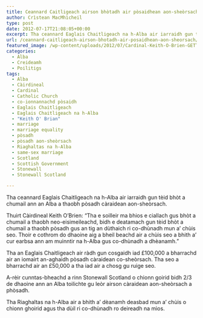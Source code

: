 ```yaml
---
title: Ceannard Caitligeach airson bhòtadh air pòsaidhean aon-sheòrsach
author: Crìstean MacMhìcheil
type: post
date: 2012-07-17T21:08:05+00:00
excerpt: Tha ceannard Eaglais Chaitligeach na h-Alba air iarraidh gun tèid bhòt a chumail ann an Alba a thaobh pòsadh càraidean aon-sheòrsach.
url: /ceannard-caitligeach-airson-bhotadh-air-posaidhean-aon-sheorsach/
featured_image: /wp-content/uploads/2012/07/Cardinal-Keith-O-Brien-GETT.jpg
categories:
  - Alba
  - Creideamh
  - Poilitigs
tags:
  - Alba
  - Càirdineal
  - Cardinal
  - Catholic Church
  - co-ionnannachd pòsaidh
  - Eaglais Chaitligeach
  - Eaglais Chaitligeach na h-Alba
  - "Keith O' Brian"
  - marriage
  - marriage equality
  - pòsadh
  - pòsadh aon-sheòrsach
  - Riaghaltas na h-Alba
  - same-sex marriage
  - Scotland
  - Scottish Government
  - Stonewall
  - Stonewall Scotland

---
```

Tha ceannard Eaglais Chaitligeach na h-Alba air iarraidh gun tèid bhòt a chumail ann an Alba a thaobh pòsadh càraidean aon-sheòrsach.

Thuirt Càirdineal Keith O&#8217;Brien: &#8220;Tha e soilleir ma bhios e ciallach gus bhòt a chumail a thaobh neo-eisimeileachd, bidh e deatamach gun tèid bhòt a chumail a thaobh pòsadh gus an tig an dùthaich ri co-dhùnadh mun a&#8217; chùis seo. Thoir e cothrom do dhaoine aig a bheil beachd air a chùis seo a bhith a&#8217; cur earbsa ann am muinntir na h-Alba gus co-dhùnadh a dhèanamh.&#8221;

Tha an Eaglais Chaitligeach air ràdh gun cosgaidh iad £100,000 a bharrachd air an iomairt an-aghaidh pòsadh càraidean co-sheòrsach. Tha seo a bharrachd air an £50,000 a tha iad air a chosg gu ruige seo.

A-rèir cunntas-bheachd a rinn Stonewall Scotland o chionn goirid bidh 2/3 de dhaoine ann an Alba toilichte gu leòr airson càraidean aon-sheòrsach a phòsadh.

Tha Riaghaltas na h-Alba air a bhith a&#8217; dèanamh deasbad mun a&#8217; chùis o chionn ghoirid agus tha dùil ri co-dhùnadh ro deireadh na mìos.